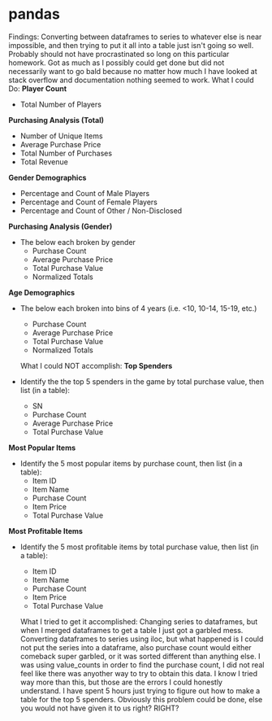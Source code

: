 # pandas
Findings:
Converting between dataframes to series to whatever else is near impossible, and then trying to put it all into a table just isn't going so well. 
Probably should not have procrastinated so long on this particular homework. 
Got as much as I possibly could get done but did not necessarily want to go bald because no matter how much I have looked at stack overflow and documentation nothing seemed to work.
What I could Do:
**Player Count**

* Total Number of Players

**Purchasing Analysis (Total)**

* Number of Unique Items
* Average Purchase Price
* Total Number of Purchases
* Total Revenue

**Gender Demographics**

* Percentage and Count of Male Players
* Percentage and Count of Female Players
* Percentage and Count of Other / Non-Disclosed

**Purchasing Analysis (Gender)** 

* The below each broken by gender
  * Purchase Count
  * Average Purchase Price
  * Total Purchase Value
  * Normalized Totals

**Age Demographics**

* The below each broken into bins of 4 years (i.e. &lt;10, 10-14, 15-19, etc.) 
  * Purchase Count
  * Average Purchase Price
  * Total Purchase Value
  * Normalized Totals
  
  What I could NOT accomplish: 
  **Top Spenders**

* Identify the the top 5 spenders in the game by total purchase value, then list (in a table):
  * SN
  * Purchase Count
  * Average Purchase Price
  * Total Purchase Value

**Most Popular Items**

* Identify the 5 most popular items by purchase count, then list (in a table):
  * Item ID
  * Item Name
  * Purchase Count
  * Item Price
  * Total Purchase Value

**Most Profitable Items**

* Identify the 5 most profitable items by total purchase value, then list (in a table):
  * Item ID
  * Item Name
  * Purchase Count
  * Item Price
  * Total Purchase Value
  
  What I tried to get it accomplished: 
  Changing series to dataframes, but when I merged dataframes to get a table I just got a garbled mess. 
  Converting dataframes to series using iloc, but what happened is I could not put the series into a dataframe, also purchase count would either comeback super garbled, or it was sorted different than anything else. I was using value_counts in order to find the purchase count, I did not real feel like there was anyother way to try to obtain this data. I know I tried way more than this, but those are the errors I could honestly understand. I have spent 5 hours just trying to figure out how to make a table for the top 5 spenders. 
  Obviously this problem could be done, else you would not have given it to us right? RIGHT? 
  